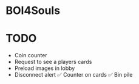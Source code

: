 # BOI4Souls

# TODO

- Coin counter
- Request to see a players cards
- Preload images in lobby
- Disconnect alert
✅ Counter on cards
✅ Bin pile
